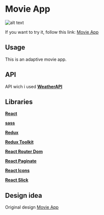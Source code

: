 # Movie App

![alt text](./src/img/weatherPreview.jpg)

If you  want to try it,  follow this link: [Movie App](https://glabglob.github.io/movie-app/)

## Usage

This is an adaptive movie app.

## API

API wich i used [**WeatherAPI**](https://www.weatherapi.com/)

## Libraries

[**React**](https://github.com/facebook/create-react-app)

[**sass**](https://github.com/sass/dart-sass)

<!-- [**ReactSpinners**](https://github.com/davidhu2000/react-spinners) -->

[**Redux**](https://github.com/reduxjs/redux)

[**Redux Toolkit**](https://github.com/reduxjs/redux-toolkit)

[**React Router Dom**](https://reactrouter.com/en/main)

[**React Paginate**](https://github.com/AdeleD/react-paginate#readme)

[**React Icons**](https://react-icons.github.io/react-icons/)

[**React Slick**](https://react-slick.neostack.com/)


## Design idea 

Original design [Movie App]()
